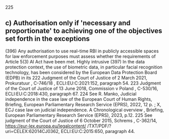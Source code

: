 225
## c) Authorisation only if 'necessary and proportionate' to achieving one of the objectives set forth in the exceptions
(396) Any  authorisation  to  use  real-time  RBI  in  publicly  accessible  spaces  for  law enforcement purposes must assess whether the requirements of Article 5(3) AI Act have been met.
Highly intrusive
(397) In the data protection context, the use of biometric data, in particular facial recognition technology, has been considered by the European Data Protection Board (EDPB) in its
222 Judgment of the Court of Justice of 2 March 2021, Prokuratuur , C-746/18 , ECLI:EU:C:2021:152, paragraph 54.
223 Judgment of the Court of Justice of 13 June 2018, Commission v Poland , C-530/16, ECLI:EU:C:2018:430, paragraph 67.
224 See R. Manko, Judicial independence in the case law of the European Court of Human Rights, Briefing, European Parliamentary Research Service (EPRS), 2022, 12 p. ; X, ECJ case law on judicial independence. A Chronological overview ,  Briefing,  European Parliamentary Research Service (EPRS), 2023, p.12.
225 See judgment of the Court of Justice of 6 October 2015, Schrems , C-362/14, https://eur-lex.europa.eu/legalcontent/ /TXT/PDF/?uri=CELEX:62014CJ0362, ECLI:EU:C:2015:650, paragraph 44.
